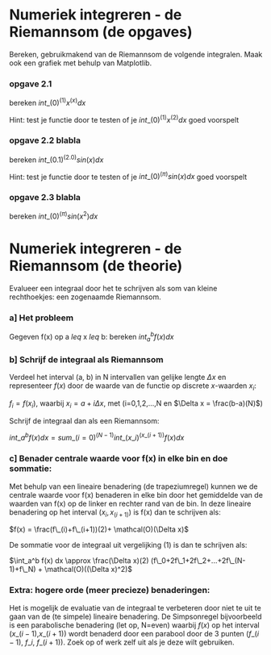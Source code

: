 # Numeriek integreren - de Riemannsom  (de opgaves)

Bereken, gebruikmakend van de Riemannsom de volgende integralen. 
Maak ook een grafiek met behulp van Matplotlib.

### opgave 2.1 
bereken $int\_(0)^(1) x^(x) dx$

Hint: test je functie door te testen of je $int\_(0)^(1) x^(2) dx$ goed voorspelt

### opgave 2.2 blabla
bereken $int\_(0.1)^(2.0) sin(x) dx$

Hint: test je functie door te testen of je $int\_(0)^(\pi) sin(x) dx$ goed voorspelt

### opgave 2.3 blabla
bereken $int\_(0)^(\pi) sin(x^2) dx$




# Numeriek integreren - de Riemannsom  (de theorie)

Evalueer een integraal door het te schrijven als som van kleine rechthoekjes: een zogenaamde Riemannsom.

### a] Het probleem
Gegeven f(x) op a $leq$ x $leq$ b: bereken $int_a^b f(x)dx$

### b] Schrijf de integraal als Riemannsom

Verdeel het interval (a, b) in N intervallen van gelijke lengte $\Delta x$ en 
representeer $f(x)$ door de waarde van de functie op discrete $x$-waarden $x_i$:

$f_i=f(x_i)$, waarbij $x_i = a + i \Delta x$, met  (i=0,1,2,...,N en $\Delta x = \frac(b-a)(N)$) 

Schrijf de integraal dan als een Riemannsom:

$int\_a^b f(x) dx = sum\_(i=0)^(N-1) int\_(x\_i)^(x\_(i+1)) f(x) dx$

### c] Benader centrale waarde voor f(x) in elke bin en doe sommatie:

Met behulp van een lineaire benadering (de trapeziumregel) kunnen we de centrale waarde voor 
f(x) benaderen in elke bin door het gemiddelde van de waarden van f(x) op de linker en rechter 
rand van de bin. In deze lineaire benadering op het interval $(x_i,x_(i+1))$ is f(x) dan te schrijven als:

$f(x) = \frac(f\_(i)+f\_(i+1))(2)+ \mathcal(O)(\Delta x)$

De sommatie voor de integraal uit vergelijking (1) is dan te schrijven als:

$\int_a^b f(x) dx \approx \frac(\Delta x)(2) (f\_0+2f\_1+2f\_2+...+2f\_(N-1)+f\_N) + \mathcal(O)((\Delta x)^2)$ 


### Extra: hogere orde (meer precieze) benaderingen:

Het is mogelijk de evaluatie van de integraal te verbeteren door niet te uit te gaan van de 
(te simpele) lineaire benadering. De Simpsonregel bijvoorbeeld is een parabolische benadering 
(let op, N=even) waarbij $f(x)$ op het interval ($x\_(i−1)$,$x\_(i+1)$) wordt benaderd door een parabool door 
de 3 punten ($f\_(i−1)$, $f\_i$, $f\_(i+1)$). Zoek op of werk zelf uit als je deze wilt gebruiken.


